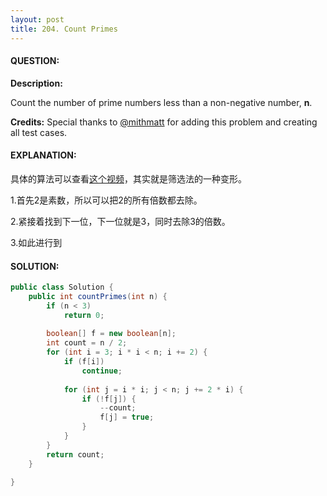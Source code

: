 ```yaml
---
layout: post
title: 204. Count Primes
---
```


#### QUESTION:

**Description:**

Count the number of prime numbers less than a non-negative number, **n**.

**Credits:**
Special thanks to [@mithmatt](https://leetcode.com/discuss/user/mithmatt) for adding this problem and creating all test cases.

#### EXPLANATION:

具体的算法可以查看[这个视频](https://www.youtube.com/watch?v=eKp56OLhoQs)，其实就是筛选法的一种变形。

1.首先2是素数，所以可以把2的所有倍数都去除。

2.紧接着找到下一位，下一位就是3，同时去除3的倍数。

3.如此进行到

#### SOLUTION:

```java
public class Solution {
    public int countPrimes(int n) {
        if (n < 3)
            return 0;
            
        boolean[] f = new boolean[n];
        int count = n / 2;
        for (int i = 3; i * i < n; i += 2) {
            if (f[i])
                continue;
            
            for (int j = i * i; j < n; j += 2 * i) {
                if (!f[j]) {
                    --count;
                    f[j] = true;
                }
            }
        }
        return count;
    }
    
}
```

